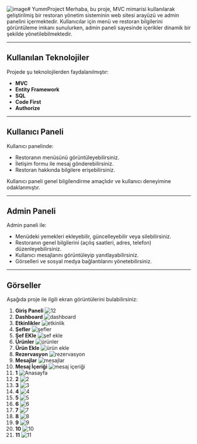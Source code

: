 ![image](https://github.com/user-attachments/assets/ffeb35ec-cbd8-485b-a5ee-6f6d2ee2e463)# YummProject
Merhaba, bu proje, MVC mimarisi kullanılarak geliştirilmiş bir restoran yönetim sisteminin web sitesi arayüzü ve admin panelini içermektedir. Kullanıcılar için menü ve restoran bilgilerini görüntüleme imkanı sunulurken, admin paneli sayesinde içerikler dinamik bir şekilde yönetilebilmektedir.  

---

## Kullanılan Teknolojiler  
Projede şu teknolojilerden faydalanılmıştır:  
- **MVC**  
- **Entity Framework**  
- **SQL**  
- **Code First**  
- **Authorize**  

---

## Kullanıcı Paneli  
Kullanıcı panelinde:  
- Restoranın menüsünü görüntüleyebilirsiniz.  
- İletişim formu ile mesaj gönderebilirsiniz.  
- Restoran hakkında bilgilere erişebilirsiniz.  

Kullanıcı paneli genel bilgilendirme amaçlıdır ve kullanıcı deneyimine odaklanmıştır.  

---

## Admin Paneli  
Admin paneli ile:  
- Menüdeki yemekleri ekleyebilir, güncelleyebilir veya silebilirsiniz.  
- Restoranın genel bilgilerini (açılış saatleri, adres, telefon) düzenleyebilirsiniz.  
- Kullanıcı mesajlarını görüntüleyip yanıtlayabilirsiniz.  
- Görselleri ve sosyal medya bağlantılarını yönetebilirsiniz.  

---

## Görseller  
Aşağıda proje ile ilgili ekran görüntülerini bulabilirsiniz:  
1) **Giriş Paneli**
![12](https://github.com/user-attachments/assets/b17c9bfc-cabf-4e50-ad18-b0dc36aba581)
2) **Dashboard**
   ![dashboard](https://github.com/user-attachments/assets/7b61f264-8455-4e15-abe4-9893696853fb)
3) **Etkinlikler**
   ![etkinlik](https://github.com/user-attachments/assets/38c24154-b469-48ed-a6d9-c73b714c62ab)
3) **Şefler**
   ![şefler](https://github.com/user-attachments/assets/61a2b5b0-bdc8-4665-bd94-561ddfdc2b89)
4) **Şef EKle**
   ![şef ekle](https://github.com/user-attachments/assets/bee6ad37-2b6e-4b6f-b09e-5d25b9fae2bd)
5) **Ürünler**
   ![ürünler](https://github.com/user-attachments/assets/5ebf799a-21c9-4b1b-a97b-9ec4d1d1f6ac)
6) **Ürün Ekle**
   ![ürün ekle](https://github.com/user-attachments/assets/50eade42-86b9-48d7-b286-d4c73938d3a0)
7) **Rezervasyon**
   ![rezervasyon](https://github.com/user-attachments/assets/cb987145-0ceb-4764-ad0f-617a3d5b7d96)
8) **Mesajlar**
   ![mesajlar](https://github.com/user-attachments/assets/926a28f0-a313-4c68-966b-42f55f34b545)
9) **Mesaj İçeriği**
![mesaj içeriği](https://github.com/user-attachments/assets/fd39bf1b-5441-48ae-a4f3-1a5c70b2e51f)
10) **1**
    ![Anasayfa](https://github.com/user-attachments/assets/284b77da-fd44-4d9f-8610-cea43ad4a568)
12) **2**
    ![2](https://github.com/user-attachments/assets/c7d18f7d-3a98-44da-ab3e-f458f538025e)
13) **3**
    ![3](https://github.com/user-attachments/assets/bb9524a4-57e9-445d-9b81-756c398e1e3f)
14) **4**
    ![4](https://github.com/user-attachments/assets/6f7cbbed-38ea-47bf-b506-1efffd8d92aa)
15) **5**
    ![5](https://github.com/user-attachments/assets/30d0ffcd-3bcf-4819-9a95-7b7d5eb73f68)
16) **6**
    ![6](https://github.com/user-attachments/assets/11bff0cc-555c-449d-81ac-3df94ddd9d78)
17) **7**
    ![7](https://github.com/user-attachments/assets/44fb25db-7d0f-48cb-8c17-bcdcc42d1a82)
18) **8**
    ![8](https://github.com/user-attachments/assets/65f15ef0-0ff9-43a7-a39a-f9fda6a1d276)
19) **9**
    ![9](https://github.com/user-attachments/assets/46b66f56-0545-411e-a631-6c15c3b7378c)
20) **10**
    ![10](https://github.com/user-attachments/assets/0f00c0c2-8743-483f-ae02-8318d7adbeb6)
21) **11**
![11](https://github.com/user-attachments/assets/940e9ca7-6e3b-40b6-af4d-a08ded7364a2)

   

   



   
